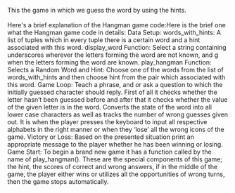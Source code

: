 This the game in which we guess the word by using the hints.<br>
<br>
Here's a brief explanation of the Hangman game code:Here is the brief one what the Hangman game code in details:
Data Setup:
words_with_hints: A list of tuples which in every tuple there is a certain word and a hint associated with this word.
display_word Function:
Select a string containing underscores wherever the letters forming the word are not known, and g when the letters forming the word are known.
play_hangman Function:
Selects a Random Word and Hint: Choose one of the words from the list of words_with_hints and then choose hint from the pair which associated with this word.
Game Loop:
Teach a phrase, and or ask a question to which the initially guessed character should reply.
First of all it checks whether the letter hasn’t been guessed before and after that it checks whether the value of the given letter is in the word.
Converts the state of the word into all lower case characters as well as tracks the number of wrong guesses given out.
It is when the player presses the keyboard to input all respective alphabets in the right manner or when they ‘lose’ all the wrong icons of the game.
Victory or Loss: Based on the presented situation print an appropriate message to the player whether he has been winning or losing.
Game Start:
To begin a brand new game it has a function called by the name of play_hangman().
These are the special components of this game; the hint, the scores of correct and wrong answers, if in the middle of the game, the player either wins or utilizes all the opportunities of wrong turns, then the game stops automatically.
